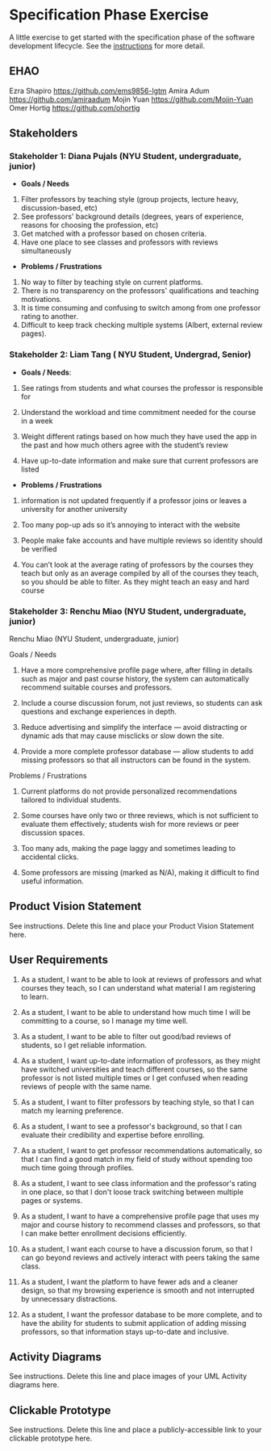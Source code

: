 # Specification Phase Exercise

A little exercise to get started with the specification phase of the software development lifecycle. See the [instructions](instructions.md) for more detail.

## EHAO


Ezra Shapiro https://github.com/ems9856-lgtm
Amira Adum https://github.com/amiraadum
Mojin Yuan https://github.com/Mojin-Yuan
Omer Hortig https://github.com/ohortig

## Stakeholders

### Stakeholder 1: Diana Pujals (NYU Student, undergraduate, junior)
- **Goals / Needs**
 1) Filter professors by teaching style (group projects, lecture heavy, discussion-based, etc)
 2) See professors' background details (degrees, years of experience, reasons for choosing the profession, etc)
 3) Get matched with a professor based on chosen criteria.
 4) Have one place to see classes and professors with reviews simultaneously

- **Problems / Frustrations**
 1. No way to filter by teaching style on current platforms.
 2. There is no transparency on the professors' qualifications and teaching motivations.
 3. It is time consuming and confusing to switch among from one professor rating to another.
 4. Difficult to keep track checking multiple systems (Albert, external review pages).


### Stakeholder 2: Liam Tang ( NYU Student, Undergrad, Senior)

- **Goals / Needs**:
1) See ratings from students and what courses the professor is responsible for

2) Understand the workload and time commitment needed for the course in a week

3) Weight different ratings based on how much they have used the app in the past and how much others agree with the student’s review

4) Have up-to-date information and make sure that current professors are listed

- **Problems / Frustrations**
1) information is not updated frequently if a professor joins or leaves a university for another university

2) Too many pop-up ads so it’s annoying to interact with the website

3) People make fake accounts and have multiple reviews so identity should be verified

4) You can’t look at the average rating of professors by the courses they teach but only as an average compiled by all of the courses they teach, so you should be able to filter. As they might teach an easy and hard course

### Stakeholder 3: Renchu Miao (NYU Student, undergraduate, junior)
Renchu Miao (NYU Student, undergraduate, junior)

Goals / Needs


1) Have a more comprehensive profile page where, after filling in details such as major and past course history, the system can automatically recommend suitable courses and professors.

2) Include a course discussion forum, not just reviews, so students can ask questions and exchange experiences in depth.

3) Reduce advertising and simplify the interface — avoid distracting or dynamic ads that may cause misclicks or slow down the site.

4) Provide a more complete professor database — allow students to add missing professors so that all instructors can be found in the system.

Problems / Frustrations

1) Current platforms do not provide personalized recommendations tailored to individual students.

2) Some courses have only two or three reviews, which is not sufficient to evaluate them effectively; students wish for more reviews or peer discussion spaces.

3) Too many ads, making the page laggy and sometimes leading to accidental clicks.

4) Some professors are missing (marked as N/A), making it difficult to find useful information.



## Product Vision Statement

See instructions. Delete this line and place your Product Vision Statement here.

## User Requirements

1) As a student, I want to be able to look at reviews of professors and what courses they teach, so I can understand what material I am registering to learn.

2) As a student, I want to be able to understand how much time I will be committing to a course, so I manage my time well.

3) As a student, I want to be able to filter out good/bad reviews of students, so I get reliable information.

4) As a student, I want up-to-date information of professors, as they might have switched universities and teach different courses, so the same professor is not listed multiple times or I get confused when reading reviews of people with the same name.

5) As a student, I want to filter professors by teaching style, so that I can match my learning preference.

6) As a student, I want to see a professor's background, so that I can evaluate their credibility and expertise before enrolling.

7) As a student, I want to get professor recommendations automatically, so that I can find a good match in my field of study without spending too much time going through profiles.

8) As a student, I want to see class information and the professor's rating in one place, so that I don't loose track switching between multiple pages or systems.

9) As a student, I want to have a comprehensive profile page that uses my major and course history to recommend classes and professors, so that I can make better enrollment decisions efficiently.

10) As a student, I want each course to have a discussion forum, so that I can go beyond reviews and actively interact with peers taking the same class.

11) As a student, I want the platform to have fewer ads and a cleaner design, so that my browsing experience is smooth and not interrupted by unnecessary distractions.

12) As a student, I want the professor database to be more complete, and to have the ability for students to submit application of adding missing professors, so that information stays up-to-date and inclusive.

## Activity Diagrams

See instructions. Delete this line and place images of your UML Activity diagrams here.

## Clickable Prototype

See instructions. Delete this line and place a publicly-accessible link to your clickable prototype here.

